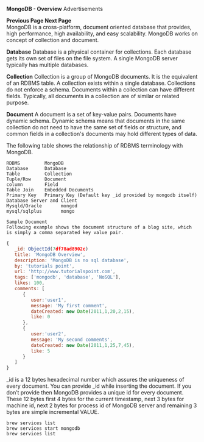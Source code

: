 **MongoDB - Overview**
Advertisements


**Previous Page Next Page**  
MongoDB is a cross-platform, document oriented database that provides, high performance, high availability, and easy scalability. MongoDB works on concept of collection and document.

**Database**
Database is a physical container for collections. Each database gets its own set of files on the file system. A single MongoDB server typically has multiple databases.

**Collection**
Collection is a group of MongoDB documents. It is the equivalent of an RDBMS table. A collection exists within a single database. Collections do not enforce a schema. Documents within a collection can have different fields. Typically, all documents in a collection are of similar or related purpose.

**Document**
A document is a set of key-value pairs. Documents have dynamic schema. Dynamic schema means that documents in the same collection do not need to have the same set of fields or structure, and common fields in a collection's documents may hold different types of data.

The following table shows the relationship of RDBMS terminology with MongoDB.
```
RDBMS         MongoDB
Database	  Database
Table         Collection
Tuple/Row	  Document
column        Field
Table Join    Embedded Documents
Primary Key	  Primary Key (Default key _id provided by mongodb itself)
Database Server and Client
Mysqld/Oracle	    mongod
mysql/sqlplus	    mongo

Sample Document
Following example shows the document structure of a blog site, which is simply a comma separated key value pair.
````

```javascript
{
   _id: ObjectId(7df78ad8902c)
   title: 'MongoDB Overview',
   description: 'MongoDB is no sql database',
   by: 'tutorials point',
   url: 'http://www.tutorialspoint.com',
   tags: ['mongodb', 'database', 'NoSQL'],
   likes: 100,
   comments: [
      {
         user:'user1',
         message: 'My first comment',
         dateCreated: new Date(2011,1,20,2,15),
         like: 0
      },
      {
         user:'user2',
         message: 'My second comments',
         dateCreated: new Date(2011,1,25,7,45),
         like: 5
      }
   ]
}
```

_id is a 12 bytes hexadecimal number which assures the uniqueness of every document. You can provide _id while inserting the document. If you don’t provide then MongoDB provides a unique id for every document. These 12 bytes first 4 bytes for the current timestamp, next 3 bytes for machine id, next 2 bytes for process id of MongoDB server and remaining 3 bytes are simple incremental VALUE.
```
brew services list
brew services start mongodb
brew services list
````